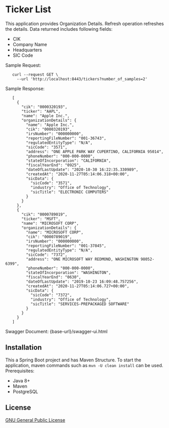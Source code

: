 # Ticker List 
This application provides Organization Details. Refresh operation refreshes the details. Data returned includes following fields:
 - CIK
 - Company Name
 - Headquarters
 - SIC Code
 
 Sample Request:
 ```
    curl --request GET \
      --url 'http://localhost:8443/tickers?number_of_samples=2'
 ```

 Sample Response:
 ```
    [
      {
        "cik": "0000320193",
        "ticker": "AAPL",
        "name": "Apple Inc.",
        "organizationDetails": {
          "name": "Apple Inc.",
          "cik": "0000320193",
          "irsNumber": "000000000",
          "reportingFileNumber": "001-36743",
          "regulatedEntityType": "N/A",
          "sicCode": "3571",
          "address": "ONE APPLE PARK WAY CUPERTINO, CALIFORNIA 95014",
          "phoneNumber": "000-000-0000",
          "stateOfIncorporation": "CALIFORNIA",
          "fiscalYearEnd": "0925",
          "dateOfLastUpdate": "2020-10-30 16:22:35.330989",
          "createdAt": "2020-11-27T05:14:06.318+00:00",
          "sicData": {
            "sicCode": "3571",
            "industry": "Office of Technology",
            "sicTitle": "ELECTRONIC COMPUTERS"
          }
        }
      },
      {
        "cik": "0000789019",
        "ticker": "MSFT",
        "name": "MICROSOFT CORP",
        "organizationDetails": {
          "name": "MICROSOFT CORP",
          "cik": "0000789019",
          "irsNumber": "000000000",
          "reportingFileNumber": "001-37845",
          "regulatedEntityType": "N/A",
          "sicCode": "7372",
          "address": "ONE MICROSOFT WAY REDMOND, WASHINGTON 98052-6399",
          "phoneNumber": "000-000-0000",
          "stateOfIncorporation": "WASHINGTON",
          "fiscalYearEnd": "0630",
          "dateOfLastUpdate": "2019-10-23 16:09:48.757256",
          "createdAt": "2020-11-27T05:14:06.727+00:00",
          "sicData": {
            "sicCode": "7372",
            "industry": "Office of Technology",
            "sicTitle": "SERVICES-PREPACKAGED SOFTWARE"
          }
        }
      }
    ]
 ```

 Swagger Document: {base-url}/swagger-ui.html

## Installation
This a Spring Boot project and has Maven Structure. To start the application, maven commands such as `mvn -U clean install` can be used. Prerequisites:
 - Java 8+
 - Maven
 - PostgreSQL
 
## License
[GNU General Public License](https://www.gnu.org/licenses/#GPL)